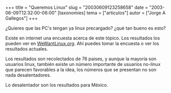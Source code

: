 +++
title = "Queremos Linux"
slug = "20030609123258658"
date = "2003-06-09T12:32:00-06:00"
[taxonomies]
tema = ["articulos"]
autor = ["Jorge A Gallegos"]
+++

¿Quieres que las PC's tengan ya linux precargado? ¿qué tan bueno es
esto?

Existe en internet una encuesta acerca de este tópico. Los resultados
los pueden ver en [WeWantLinux.org](http://www.wewantlinux.org). Ahí
puedes tomar la encuesta o ver los resultados actuales.

Los resultados son recolectados de 76 paises, y aunque la mayoría son
usuarios linux, también existe un número importante de usuarios no-linux
que parecen favorables a la idea, los números que se presentan no son
nada desalentadores.

Lo desalentador son los resultados para México.

